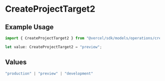# CreateProjectTarget2

## Example Usage

```typescript
import { CreateProjectTarget2 } from "@vercel/sdk/models/operations/createproject.js";

let value: CreateProjectTarget2 = "preview";
```

## Values

```typescript
"production" | "preview" | "development"
```